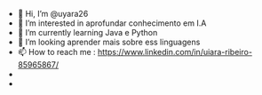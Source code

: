 - 👋 Hi, I’m @uyara26
- 👀 I’m interested in  aprofundar conhecimento em I.A
- 🌱 I’m currently learning Java e Python
- 💞️ I’m looking  aprender mais sobre ess linguagens
- 📫 How to reach me : https://www.linkedin.com/in/uiara-ribeiro-85965867/
- 
-

<!---
uyara26/uyara26 is a ✨ special ✨ repository because its `README.md` (this file) appears on your GitHub profile.
You can click the Preview link to take a look at your changes.
--->

